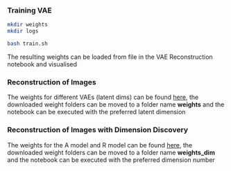 ### Training VAE

```bash
mkdir weights
mkdir logs

bash train.sh
```
The resulting weights can be loaded from file in the VAE Reconstruction notebook and visualised

### Reconstruction of Images

The weights for different VAEs (latent dims) can be found [here](https://nx9836.your-storageshare.de/apps/files/?dir=/Weights%20Archive/VAE&),
the downloaded weight folders can be moved to a folder name **weights** and the notebook can be executed with the preferred latent dimension

### Reconstruction of Images with Dimension Discovery

The weights for the A model and R model can be found [here](https://nx9836.your-storageshare.de/apps/files/?dir=/Weights%20Archive/DD_VAE&),
the downloaded weight folders can be moved to a folder name **weights_dim** and the notebook can be executed with the preferred dimension number